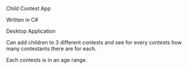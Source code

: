 Child Contest App

Written in C#

Desktop Application

Can add children to 3 different contests and see for every contests how many contestants there are for each.

Each contests is in an age range.
